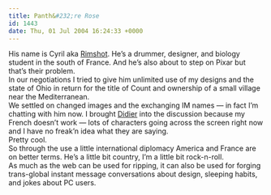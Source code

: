 ```yaml
---
title: Panth&#232;re Rose
id: 1443
date: Thu, 01 Jul 2004 16:24:33 +0000
---
```


His name is Cyril aka [Rimshot](http://rimshots.free.fr). He’s a drummer, designer, and biology student in the south of France. And he’s also about to step on Pixar but that’s their problem.  
 In our negotiations I tried to give him unlimited use of my designs and the state of Ohio in return for the title of Count and ownership of a small village near the Mediterranean.  
 We settled on changed images and the exchanging IM names — in fact I’m chatting with him now. I brought [Didier](http://www.ibeginwithanidea.com/) into the discussion because my French doesn’t work — lots of characters going across the screen right now and I have no freak’n idea what they are saying.  
 Pretty cool.  
 So through the use a little international diplomacy America and France are on better terms. He’s a little bit country, I’m a little bit rock-n-roll.  
 As much as the web can be used for ripping, it can also be used for forging trans-global instant message conversations about design, sleeping habits, and jokes about <span class="caps">PC</span> users.


